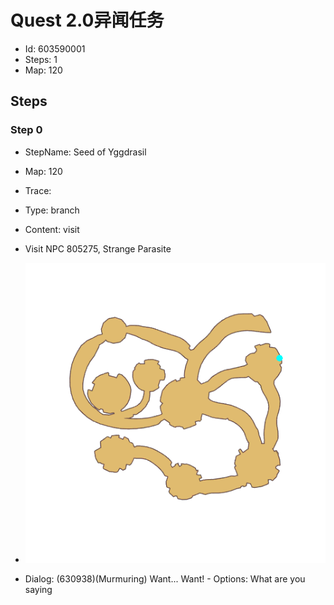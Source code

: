 # Quest 2.0异闻任务

- Id: 603590001
- Steps: 1
- Map: 120

## Steps

### Step 0
- StepName:  Seed of Yggdrasil
- Map:  120
- Trace:  
- Type:  branch
- Content:  visit
- Visit NPC 805275, Strange Parasite

- ![images/603590001_0.png](images/603590001_0.png)
- Dialog: (630938)(Murmuring) Want... Want! - Options: What are you saying


